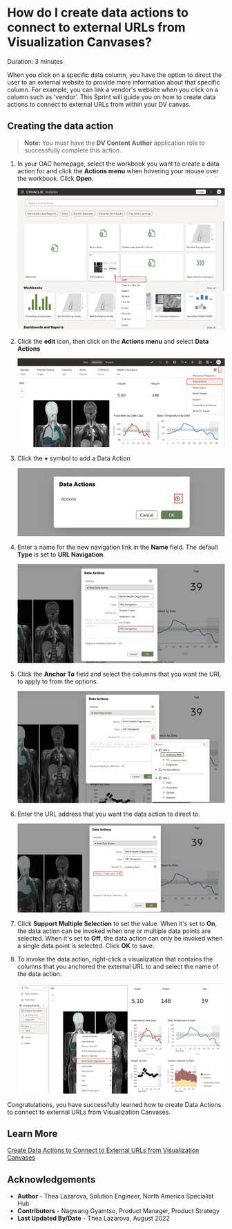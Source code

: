 # How do I create data actions to connect to external URLs from Visualization Canvases?

Duration: 3 minutes

When you click on a specific data column, you have the option to direct the user to an external website to provide more information about that specific column. For example, you can link a vendor's website when you click on a column such as 'vendor'. This Sprint will guide you on how to create data actions to connect to external URLs from within your DV canvas.

## Creating the data action
>**Note:** You must have the **DV Content Author** application role to successfully complete this action.

1. In your OAC homepage, select the workbook you want to create a data action for and click the **Actions menu** when hovering your mouse over the workbook. Click **Open**.

    ![workbook](images/workbook-home-page.png)

2. Click the **edit** icon, then click on the **Actions menu** and select **Data Actions**

    ![after edit](images/after-edit.png)

3. Click the **+** symbol to add a Data Action

    ![Add data actions](images/data-actions-add.png)

4. Enter a name for the new navigation link in the **Name** field. The default **Type** is set to **URL Navigation**.

    ![Type](images/type.png)

5. Click the **Anchor To** field and select the columns that you want the URL to apply to from the options.

    ![Anchor to](images/anchor-to.png)

6. Enter the URL address that you want the data action to direct to.

    ![url](images/url.png)

7. Click **Support Multiple Selection** to set the value. When it's set to **On**, the data action can be invoked when one or multiple data points are selected. When it's set to **Off**, the data action can only be invoked when a single data point is selected. Click **OK** to save.

8. To invoke the data action, right-click a visualization that contains the columns that you anchored the external URL to and select the name of the data action.

    ![ok save](images/activate-data-action.png)

Congratulations, you have successfully learned how to create Data Actions to connect to external URLs from Visualization Canvases.


## Learn More
[Create Data Actions to Connect to External URLs from Visualization Canvases](https://docs.oracle.com/en/cloud/paas/analytics-cloud/acubi/create-data-actions-connect-external-urls-visualization-canvases.html)


## Acknowledgements
* **Author** - Thea Lazarova, Solution Engineer, North America Specialist Hub
* **Contributors** - Nagwang Gyamtso, Product Manager, Product Strategy
* **Last Updated By/Date** - Thea Lazarova,  August 2022
